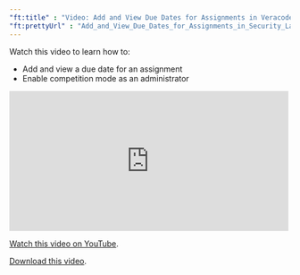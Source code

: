 ```yaml
---
"ft:title" : "Video: Add and View Due Dates for Assignments in Veracode Security Labs"
"ft:prettyUrl" : "Add_and_View_Due_Dates_for_Assignments_in_Security_Labs"
---
```

Watch this video to learn how to:

-   Add and view a due date for an assignment
-   Enable competition mode as an administrator

<iframe width="500" height="250" src="https://www.youtube.com/embed/vVWiVikTZ-g"
title="Add and View Due Dates for Assignments in Veracode Security Labs" frameborder="0" allow="accelerometer;
autoplay; clipboard-write; encrypted-media; gyroscope; picture-in-picture"
allowfullscreen></iframe>

[Watch this video on YouTube](https://www.youtube.com/embed/vVWiVikTZ-g).

[Download this video](https://d3pn0dtbjseokt.cloudfront.net/Add_Due_Dates_for_Assignments_Security_Labs.mp4).
